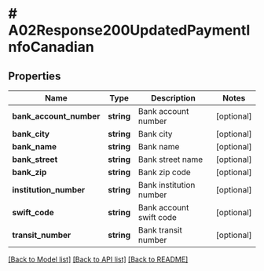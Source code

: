 # # A02Response200UpdatedPaymentInfoCanadian

## Properties

Name | Type | Description | Notes
------------ | ------------- | ------------- | -------------
**bank_account_number** | **string** | Bank account number | [optional]
**bank_city** | **string** | Bank city | [optional]
**bank_name** | **string** | Bank name | [optional]
**bank_street** | **string** | Bank street name | [optional]
**bank_zip** | **string** | Bank zip code | [optional]
**institution_number** | **string** | Bank institution number | [optional]
**swift_code** | **string** | Bank account swift code | [optional]
**transit_number** | **string** | Bank transit number | [optional]

[[Back to Model list]](../../README.md#models) [[Back to API list]](../../README.md#endpoints) [[Back to README]](../../README.md)
